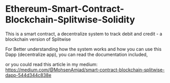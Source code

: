 # Ethereum-Smart-Contract-Blockchain-Splitwise-Solidity
This is a smart contract, a decentralize system to track debit and credit - a blockchain version of Splitwise


For Better understanding how the system works and how you can use this Dapp (decentralize app), you can read the documentation included, 

or you could read this article in my medium: https://medium.com/@MohsenAmjad/smart-contract-blockchain-splitwise-dapp-544d344c838e
